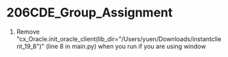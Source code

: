 # 206CDE_Group_Assignment

1. Remove "cx_Oracle.init_oracle_client(lib_dir="/Users/yuen/Downloads/instantclient_19_8")" (line 8 in main.py) when you run if you are using window
